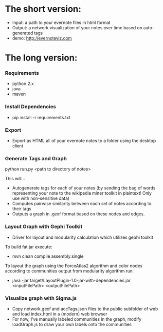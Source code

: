 # The short version:
+ Input: a path to your evernote files in html format
+ Output: a network visualization of your notes over time based on auto-generated tags
+ demo: http://evernoteviz.com

# The long version:

### Requirements
+ python 2.x
+ java
+ maven

### Install Dependencies
+ pip install -r requirements.txt

### Export
+ Export as HTML all of your evernote notes to a folder using the desktop client

### Generate Tags and Graph

python run.py &lt;path to directory of notes&gt;

This will...
+ Autogenerate tags for each of your notes (by sending the bag of words representing your note to the wikipedia miner toolkit in plaintext! Only use with non-sensitive data)
+ Computes pairwise similarity between each set of notes according to their tags
+ Outputs a graph in .gexf format based on these nodes and edges.

### Layout Graph with Gephi Toolkit
+ Driver for layout and modularity calculation which utilizes gephi toolkit

To build fat jar execute:
+ mvn clean compile assembly:single

To layout the graph using the ForceAtlas2 algorithm and color nodes according to communities output from modularity algorithm run:
+ java -jar target/LayoutPlugin-1.0-jar-with-dependencies.jar &lt;inputFilePath&gt; &lt;outputFilePath&gt;

### Visualize graph with Sigma.js
+ Copy network.gexf and accTags.json files to the public subfolder of web and load index.html in a (modern) web browser
+ For now, I've manually labeled communities in the graph, modify loadGraph.js to draw your own labels onto the communities